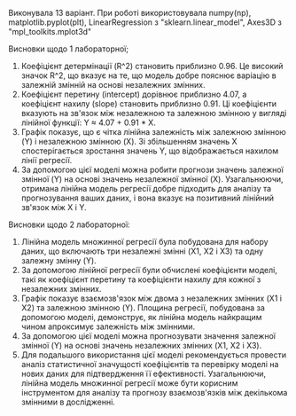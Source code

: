 Виконувала 13 варіант. При роботі використовувала  numpy(np), matplotlib.pyplot(plt), LinearRegression з "sklearn.linear_model", Axes3D з "mpl_toolkits.mplot3d" 

Висновки щодо 1 лабораторної;

1. Коефіцієнт детермінації (R^2) становить приблизно 0.96. Це високий значок R^2, що вказує на те, що модель добре пояснює варіацію в залежній змінній на основі незалежних змінних.
2. Коефіцієнт перетину (intercept) дорівнює приблизно 4.07, а коефіцієнт нахилу (slope) становить приблизно 0.91. Ці коефіцієнти вказують на зв'язок між незалежною та залежною змінною у вигляді лінійної функції: Y ≈ 4.07 + 0.91 * X.
3. Графік показує, що є чітка лінійна залежність між залежною змінною (Y) і незалежною змінною (X). Зі збільшенням значень X спостерігається зростання значень Y, що відображається нахилом лінії регресії.
4. За допомогою цієї моделі можна робити прогнози значень залежної змінної (Y) на основі значень незалежної змінної (X).
Узагальнюючи, отримана лінійна модель регресії добре підходить для аналізу та прогнозування ваших даних, і вона вказує на позитивний лінійний зв'язок між X і Y.

Висновки щодо 2 лабораторної:

1. Лінійна модель множинної регресії була побудована для набору даних, що включають три незалежні змінні (X1, X2 і X3) та одну залежну змінну (Y).
2. За допомогою лінійної регресії були обчислені коефіцієнти моделі, такі як коефіцієнт перетину та коефіцієнти нахилу для кожної з незалежних змінних.
3. Графік показує взаємозв'язок між двома з незалежних змінних (X1 і X2) та залежною змінною (Y). Площина регресії, побудована за допомогою моделі, демонструє, як лінійна модель найкращим чином апроксимує залежність між змінними.
4. За допомогою цієї моделі можна прогнозувати значення залежної змінної (Y) на основі значень незалежних змінних (X1, X2 і X3).
5. Для подальшого використання цієї моделі рекомендується провести аналіз статистичної значущості коефіцієнтів та перевірку моделі на нових даних для підтвердження її ефективності.
Узагальнюючи, лінійна модель множинної регресії може бути корисним інструментом для аналізу та прогнозу взаємозв'язків між декількома змінними в дослідженні.
